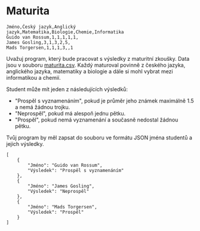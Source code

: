# Maturita

```
Jméno,Český jazyk,Anglický jazyk,Matematika,Biologie,Chemie,Informatika
Guido van Rossum,1,1,1,1,1,
James Gosling,3,1,3,2,5,
Mads Torgersen,1,1,1,3,,1
```

Uvažuj program, který bude pracovat s výsledky z maturitní zkoušky. Data jsou v souboru [maturita.csv](maturita.csv). Každý maturoval povinně z českého jazyka, anglického jazyka, matematiky a biologie a dále si mohl vybrat mezi informatikou a chemií.

Student může mít jeden z následujících výsledků:

- "Prospěl s vyznamenáním", pokud je průměr jeho známek maximálně 1.5 a nemá žádnou trojku.
- "Neprospěl", pokud má alespoň jednu pětku.
- "Prospěl", pokud nemá vyznamenání a současně nedostal žádnou pětku.

Tvůj program by měl zapsat do souboru ve formátu JSON jména studentů a jejich výsledky.

```
[
    {
        "Jméno": "Guido van Rossum",
        "Výsledek": "Prospěl s vyznamenáním"
    },
    {
        "Jméno": "James Gosling",
        "Výsledek": "Neprospěl"
    },
    {
        "Jméno": "Mads Torgersen",
        "Výsledek": "Prospěl"
    }
]
```

